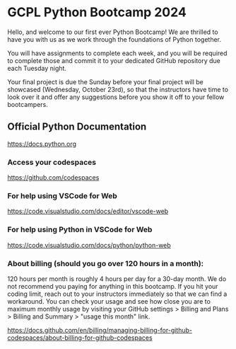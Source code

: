 # GCPL Python Bootcamp 2024

Hello, and welcome to our first ever Python Bootcamp! We are thrilled to have you with us as we work through the foundations of Python together.

You will have assignments to complete each week, and you will be required to complete those and commit it to your dedicated GitHub repository due each Tuesday night.

Your final project is due the Sunday before your final project will be showcased (Wednesday, October 23rd), so that the instructors have time to look over it and offer any suggestions before you show it off to your fellow bootcampers.

## Official Python Documentation
https://docs.python.org

### Access your codespaces
https://github.com/codespaces

### For help using VSCode for Web
https://code.visualstudio.com/docs/editor/vscode-web

### For help using Python in VSCode for Web
https://code.visualstudio.com/docs/python/python-web

### About billing (should you go over 120 hours in a month):
120 hours per month is roughly 4 hours per day for a 30-day month. We do not recommend you paying for anything in this bootcamp. If you hit your coding limit, reach out to your instructors immediately so that we can find a workaround. You can check your usage and see how close you are to maximum monthly usage by visiting your GitHub settings > Billing and Plans > Billing and Summary > "usage this month" link.

https://docs.github.com/en/billing/managing-billing-for-github-codespaces/about-billing-for-github-codespaces

